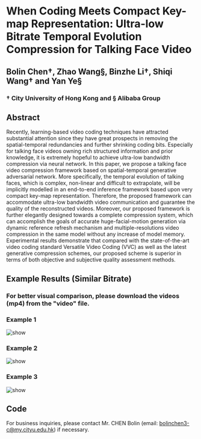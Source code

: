 # When Coding Meets Compact Key-map Representation: Ultra-low Bitrate Temporal Evolution Compression for Talking Face Video

## Bolin Chen&dagger;, Zhao Wang&sect;, Binzhe Li&dagger;, Shiqi Wang&dagger; and Yan Ye&sect;

### &dagger; City University of Hong Kong and &sect; Alibaba Group

## Abstract

Recently, learning-based video coding techniques have attracted substantial attention since they have great prospects in removing the spatial-temporal redundancies and further shrinking coding bits. Especially for talking face videos owning rich structured information and prior knowledge, it is extremely hopeful to achieve ultra-low bandwidth compression via neural network. In this paper, we propose a talking face video compression framework based on spatial-temporal generative adversarial network. More specifically, the temporal evolution of talking faces, which is complex, non-linear and difficult to extrapolate, will be implicitly modelled in an end-to-end inference framework based upon very compact key-map representation. Therefore, the proposed framework can accommodate ultra-low bandwidth video communication and guarantee the quality of the reconstructed videos. Moreover, our proposed framework is further elegantly designed towards a complete compression system, which can accomplish the goals of accurate huge-facial-motion generation via dynamic reference refresh mechanism and multiple-resolutions video compression in the same model without any increase of model memory. Experimental results demonstrate that compared with the state-of-the-art video coding standard Versatile Video Coding (VVC) as well as the latest generative compression schemes, our proposed scheme is superior in terms of both objective and subjective quality assessment methods.  

## Example Results (Similar Bitrate)

### For better visual comparison, please download the videos (mp4) from the "video" file.

### Example 1

![show](https://github.com/Berlin0610/CFTE2.0/blob/main/video/1.gif) 


### Example 2

![show](https://github.com/Berlin0610/CFTE2.0/blob/main/video/2.gif) 


### Example 3

![show](https://github.com/Berlin0610/CFTE2.0/blob/main/video/3.gif) 


## Code

For business inquiries, please contact Mr. CHEN Bolin (email: bolinchen3-c@my.cityu.edu.hk) if necessary.
